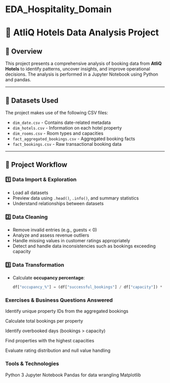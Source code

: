# EDA_Hospitality_Domain
# 🏨 AtliQ Hotels Data Analysis Project

## 📖 Overview

This project presents a comprehensive analysis of booking data from **AtliQ Hotels** to identify patterns, uncover insights, and improve operational decisions. The analysis is performed in a Jupyter Notebook using Python and pandas.

---

## 📁 Datasets Used

The project makes use of the following CSV files:

- `dim_date.csv` - Contains date-related metadata
- `dim_hotels.csv` - Information on each hotel property
- `dim_rooms.csv` - Room types and capacities
- `fact_aggregated_bookings.csv` - Aggregated booking facts
- `fact_bookings.csv` - Raw transactional booking data

---

## 🧭 Project Workflow

### 1️⃣ Data Import & Exploration
- Load all datasets
- Preview data using `.head()`, `.info()`, and summary statistics
- Understand relationships between datasets

### 2️⃣ Data Cleaning
- Remove invalid entries (e.g., guests < 0)
- Analyze and assess revenue outliers
- Handle missing values in customer ratings appropriately
- Detect and handle data inconsistencies such as bookings exceeding capacity

### 3️⃣ Data Transformation
- Calculate **occupancy percentage**:
  ```python
  df["occupancy_%"] = (df["successful_bookings"] / df["capacity"]) * 100

### Exercises & Business Questions Answered
Identify unique property IDs from the aggregated bookings

Calculate total bookings per property

Identify overbooked days (bookings > capacity)

Find properties with the highest capacities

Evaluate rating distribution and null value handling

### Tools & Technologies
Python 3
Jupyter Notebook
Pandas for data wrangling
Matplotlib

